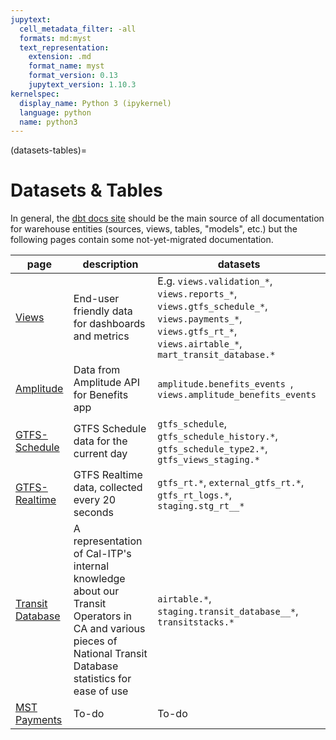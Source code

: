 ```yaml
---
jupytext:
  cell_metadata_filter: -all
  formats: md:myst
  text_representation:
    extension: .md
    format_name: myst
    format_version: 0.13
    jupytext_version: 1.10.3
kernelspec:
  display_name: Python 3 (ipykernel)
  language: python
  name: python3
---
```

(datasets-tables)=
# Datasets & Tables
In general, the [dbt docs site](https://dbt-docs.calitp.org/) should be the main
source of all documentation for warehouse entities (sources, views, tables,
"models", etc.) but the following pages contain some not-yet-migrated
documentation.

| page | description | datasets |
| ---- | ----------- | -------- |
| [Views](./views.md) | End-user friendly data for dashboards and metrics | E.g. `views.validation_*`, `views.reports_*`, `views.gtfs_schedule_*`, `views.payments_*`, `views.gtfs_rt_*`, `views.airtable_*`, `mart_transit_database.*` |
| [Amplitude](./amplitude.md) | Data from Amplitude API for Benefits app | `amplitude.benefits_events `, `views.amplitude_benefits_events` |
| [GTFS-Schedule](./gtfs_schedule.md) | GTFS Schedule data for the current day | `gtfs_schedule`, `gtfs_schedule_history.*`, `gtfs_schedule_type2.*`, `gtfs_views_staging.*` |
| [GTFS-Realtime](gtfs-realtime) | GTFS Realtime data, collected every 20 seconds | `gtfs_rt.*`, `external_gtfs_rt.*`, `gtfs_rt_logs.*`, `staging.stg_rt__*` |
| [Transit Database](./transitdatabase.md) | A representation of Cal-ITP's internal knowledge about our Transit Operators in CA and various pieces of National Transit Database statistics for ease of use | `airtable.*`, `staging.transit_database__*`, `transitstacks.*` |
| [MST Payments](./mst_payments.md) | To-do | To-do |
